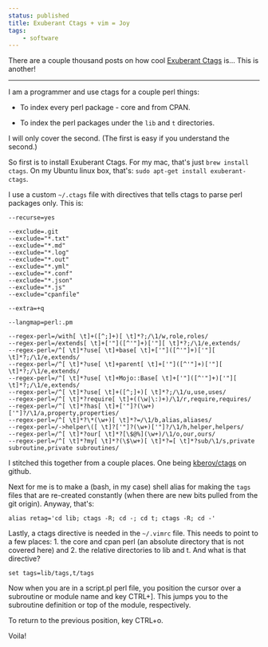 ```yaml
---
status: published
title: Exuberant Ctags + vim = Joy
tags:
    - software
---
```

There are a couple thousand posts on how cool [Exuberant Ctags](http://ctags.sourceforge.net/) is... This is another!

---
I am a programmer and use ctags for a couple perl things:

* To index every perl package - core and from CPAN.

* To index the perl packages under the `lib` and `t` directories.

I will only cover the second.  (The first is easy if you understand the second.)

So first is to install Exuberant Ctags.  For my mac, that's just `brew install ctags`.  On my Ubuntu linux box, that's: `sudo apt-get install exuberant-ctags`.

I use a custom `~/.ctags` file with directives that tells ctags to parse perl packages only.  This is:

    --recurse=yes
     
    --exclude=.git
    --exclude="*.txt"
    --exclude="*.md"
    --exclude="*.log"
    --exclude="*.out"
    --exclude="*.yml"
    --exclude="*.conf"
    --exclude="*.json"
    --exclude="*.js"
    --exclude="cpanfile"
     
    --extra=+q
     
    --langmap=perl:.pm
     
    --regex-perl=/with[ \t]+([^;]+)[ \t]*?;/\1/w,role,roles/
    --regex-perl=/extends[ \t]+['"]([^'"]+)['"][ \t]*?;/\1/e,extends/
    --regex-perl=/^[ \t]*?use[ \t]+base[ \t]+['"]([^'"]+)['"][ \t]*?;/\1/e,extends/
    --regex-perl=/^[ \t]*?use[ \t]+parent[ \t]+['"]([^'"]+)['"][ \t]*?;/\1/e,extends/
    --regex-perl=/^[ \t]*?use[ \t]+Mojo::Base[ \t]+['"]([^'"]+)['"][ \t]*?;/\1/e,extends/
    --regex-perl=/^[ \t]*?use[ \t]+([^;]+)[ \t]*?;/\1/u,use,uses/
    --regex-perl=/^[ \t]*?require[ \t]+((\w|\:)+)/\1/r,require,requires/
    --regex-perl=/^[ \t]*?has[ \t]+['"]?(\w+)['"]?/\1/a,property,properties/
    --regex-perl=/^[ \t]*?\*(\w+)[ \t]*?=/\1/b,alias,aliases/
    --regex-perl=/->helper\([ \t]?['"]?(\w+)['"]?/\1/h,helper,helpers/
    --regex-perl=/^[ \t]*?our[ \t]*?[\$@%](\w+)/\1/o,our,ours/
    --regex-perl=/^[ \t]*?my[ \t]*?(\$\w+)[ \t]*?=[ \t]*?sub/\1/s,private subroutine,private subroutines/

I stitched this together from a couple places.  One being [kberov/ctags](https://github.com/kberov/ctags) on github.

Next for me is to make a (bash, in my case) shell alias for making the `tags` files that are re-created constantly (when there are new bits pulled from the git origin).  Anyway, that's:

    alias retag='cd lib; ctags -R; cd -; cd t; ctags -R; cd -'

Lastly, a ctags directive is needed in the `~/.vimrc` file.  This needs to point to a few places: 1. the core and cpan perl (an absolute directory that is not covered here) and 2. the relative directories to lib and t.  And what is that directive?

    set tags=lib/tags,t/tags

Now when you are in a script.pl perl file, you position the cursor over a subroutine or module name and key CTRL+].  This jumps you to the subroutine definition or top of the module, respectively.

To return to the previous position, key CTRL+o.

Voila!
